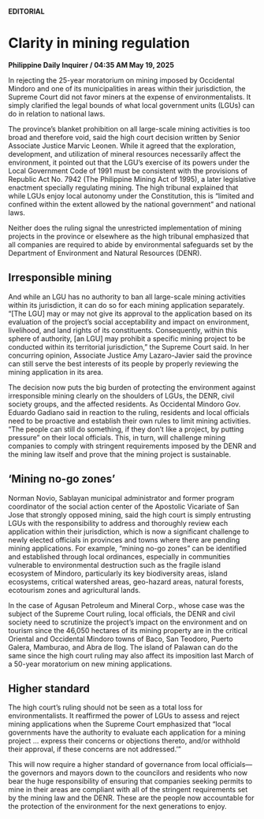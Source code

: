 **EDITORIAL**

# Clarity in mining regulation

****Philippine Daily Inquirer / 04:35 AM May 19, 2025****

In rejecting the 25-year moratorium on mining imposed by Occidental Mindoro and one of its municipalities in areas within their jurisdiction, the Supreme Court did not favor miners at the expense of environmentalists. It simply clarified the legal bounds of what local government units (LGUs) can do in relation to national laws.

The province’s blanket prohibition on all large-scale mining activities is too broad and therefore void, said the high court decision written by Senior Associate Justice Marvic Leonen. While it agreed that the exploration, development, and utilization of mineral resources necessarily affect the environment, it pointed out that the LGU’s exercise of its powers under the Local Government Code of 1991 must be consistent with the provisions of Republic Act No. 7942 (The Philippine Mining Act of 1995), a later legislative enactment specially regulating mining. The high tribunal explained that while LGUs enjoy local autonomy under the Constitution, this is “limited and confined within the extent allowed by the national government” and national laws.

Neither does the ruling signal the unrestricted implementation of mining projects in the province or elsewhere as the high tribunal emphasized that all companies are required to abide by environmental safeguards set by the Department of Environment and Natural Resources (DENR).

## Irresponsible mining

And while an LGU has no authority to ban all large-scale mining activities within its jurisdiction, it can do so for each mining application separately. “[The LGU] may or may not give its approval to the application based on its evaluation of the project’s social acceptability and impact on environment, livelihood, and land rights of its constituents. Consequently, within this sphere of authority, [an LGU] may prohibit a specific mining project to be conducted within its territorial jurisdiction,” the Supreme Court said. In her concurring opinion, Associate Justice Amy Lazaro-Javier said the province can still serve the best interests of its people by properly reviewing the mining application in its area.

The decision now puts the big burden of protecting the environment against irresponsible mining clearly on the shoulders of LGUs, the DENR, civil society groups, and the affected residents. As Occidental Mindoro Gov. Eduardo Gadiano said in reaction to the ruling, residents and local officials need to be proactive and establish their own rules to limit mining activities. “The people can still do something, if they don’t like a project, by putting pressure” on their local officials. This, in turn, will challenge mining companies to comply with stringent requirements imposed by the DENR and the mining law itself and prove that the mining project is sustainable.

## ‘Mining no-go zones’

Norman Novio, Sablayan municipal administrator and former program coordinator of the social action center of the Apostolic Vicariate of San Jose that strongly opposed mining, said the high court is simply entrusting LGUs with the responsibility to address and thoroughly review each application within their jurisdiction, which is now a significant challenge to newly elected officials in provinces and towns where there are pending mining applications. For example, “mining no-go zones” can be identified and established through local ordinances, especially in communities vulnerable to environmental destruction such as the fragile island ecosystem of Mindoro, particularly its key biodiversity areas, island ecosystems, critical watershed areas, geo-hazard areas, natural forests, ecotourism zones and agricultural lands.

In the case of Agusan Petroleum and Mineral Corp., whose case was the subject of the Supreme Court ruling, local officials, the DENR and civil society need to scrutinize the project’s impact on the environment and on tourism since the 46,050 hectares of its mining property are in the critical Oriental and Occidental Mindoro towns of Baco, San Teodoro, Puerto Galera, Mamburao, and Abra de Ilog. The island of Palawan can do the same since the high court ruling may also affect its imposition last March of a 50-year moratorium on new mining applications.

## Higher standard

The high court’s ruling should not be seen as a total loss for environmentalists. It reaffirmed the power of LGUs to assess and reject mining applications when the Supreme Court emphasized that “local governments have the authority to evaluate each application for a mining project … express their concerns or objections thereto, and/or withhold their approval, if these concerns are not addressed.’”

This will now require a higher standard of governance from local officials—the governors and mayors down to the councilors and residents who now bear the huge responsibility of ensuring that companies seeking permits to mine in their areas are compliant with all of the stringent requirements set by the mining law and the DENR. These are the people now accountable for the protection of the environment for the next generations to enjoy.